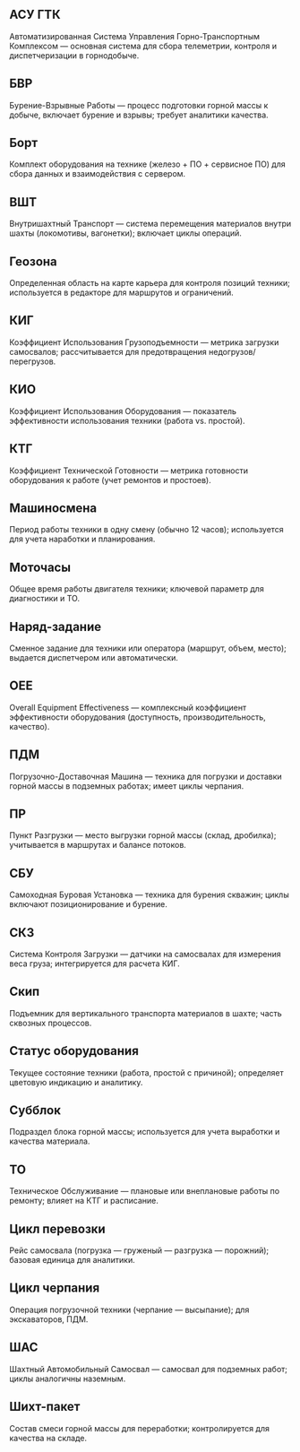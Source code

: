 ## АСУ ГТК  
Автоматизированная Система Управления Горно-Транспортным Комплексом — основная система для сбора телеметрии, контроля и диспетчеризации в горнодобыче.  

## БВР  
Бурение-Взрывные Работы — процесс подготовки горной массы к добыче, включает бурение и взрывы; требует аналитики качества.  

## Борт  
Комплект оборудования на технике (железо + ПО + сервисное ПО) для сбора данных и взаимодействия с сервером.  

## ВШТ  
Внутришахтный Транспорт — система перемещения материалов внутри шахты (локомотивы, вагонетки); включает циклы операций.  

## Геозона  
Определенная область на карте карьера для контроля позиций техники; используется в редакторе для маршрутов и ограничений.  

## КИГ  
Коэффициент Использования Грузоподъемности — метрика загрузки самосвалов; рассчитывается для предотвращения недогрузов/перегрузов.  

## КИО  
Коэффициент Использования Оборудования — показатель эффективности использования техники (работа vs. простой).  

## КТГ  
Коэффициент Технической Готовности — метрика готовности оборудования к работе (учет ремонтов и простоев).  

## Машиносмена  
Период работы техники в одну смену (обычно 12 часов); используется для учета наработки и планирования.  

## Моточасы  
Общее время работы двигателя техники; ключевой параметр для диагностики и ТО.  

## Наряд-задание  
Сменное задание для техники или оператора (маршрут, объем, место); выдается диспетчером или автоматически.  

## OEE  
Overall Equipment Effectiveness — комплексный коэффициент эффективности оборудования (доступность, производительность, качество).  

## ПДМ  
Погрузочно-Доставочная Машина — техника для погрузки и доставки горной массы в подземных работах; имеет циклы черпания.  

## ПР  
Пункт Разгрузки — место выгрузки горной массы (склад, дробилка); учитывается в маршрутах и балансе потоков.  

## СБУ  
Самоходная Буровая Установка — техника для бурения скважин; циклы включают позиционирование и бурение.  

## СКЗ  
Система Контроля Загрузки — датчики на самосвалах для измерения веса груза; интегрируется для расчета КИГ.  

## Скип  
Подъемник для вертикального транспорта материалов в шахте; часть сквозных процессов.  

## Статус оборудования  
Текущее состояние техники (работа, простой с причиной); определяет цветовую индикацию и аналитику.  

## Субблок  
Подраздел блока горной массы; используется для учета выработки и качества материала.  

## ТО  
Техническое Обслуживание — плановые или внеплановые работы по ремонту; влияет на КТГ и расписание.  

## Цикл перевозки  
Рейс самосвала (погрузка — груженый — разгрузка — порожний); базовая единица для аналитики.  

## Цикл черпания  
Операция погрузочной техники (черпание — высыпание); для экскаваторов, ПДМ.  

## ШАС  
Шахтный Автомобильный Самосвал — самосвал для подземных работ; циклы аналогичны наземным.  

## Шихт-пакет  
Состав смеси горной массы для переработки; контролируется для качества на складе.  

